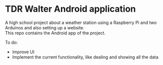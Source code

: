 # TDR Walter Android application

A high school project about a weather station using a Raspberry Pi and two Arduinos and also setting up a website.<br/>
This repo contains the Android app of the project.

To do:
<ul>
    <li>Improve UI
    <li>Implement the current functionality, like dealing and showing all the data
<ul/>
